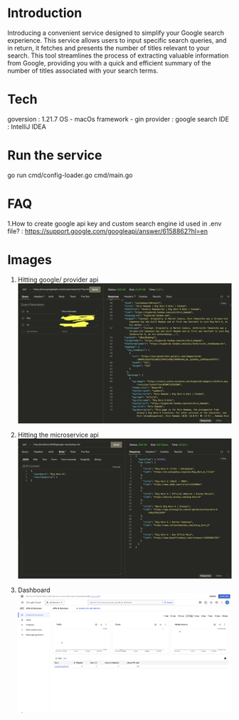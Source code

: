 # Introduction
Introducing a convenient service designed to simplify your Google search experience.
This service allows users to input specific search queries, and in return, it fetches and presents the number of titles relevant to your search. 
This tool streamlines the process of extracting valuable information from Google, providing you with a quick and efficient summary of the number of titles associated with your search terms. 

# Tech
goversion : 1.21.7
OS - macOs
framework - gin
provider : google search
IDE : IntelliJ IDEA

# Run the service
go run cmd/config-loader.go cmd/main.go

# FAQ
1.How to create google api key and custom search engine id used in .env file? : https://support.google.com/googleapi/answer/6158862?hl=en

# Images
1. Hitting google/ provider api
![GoogleApi.png](Images/GoogleApi.png)

2. Hitting the microservice api
![Service-search-api.png](Images/Service-search-api.png)

4. Dashboard
![Dashboard.png](Images/Dashboard.png)